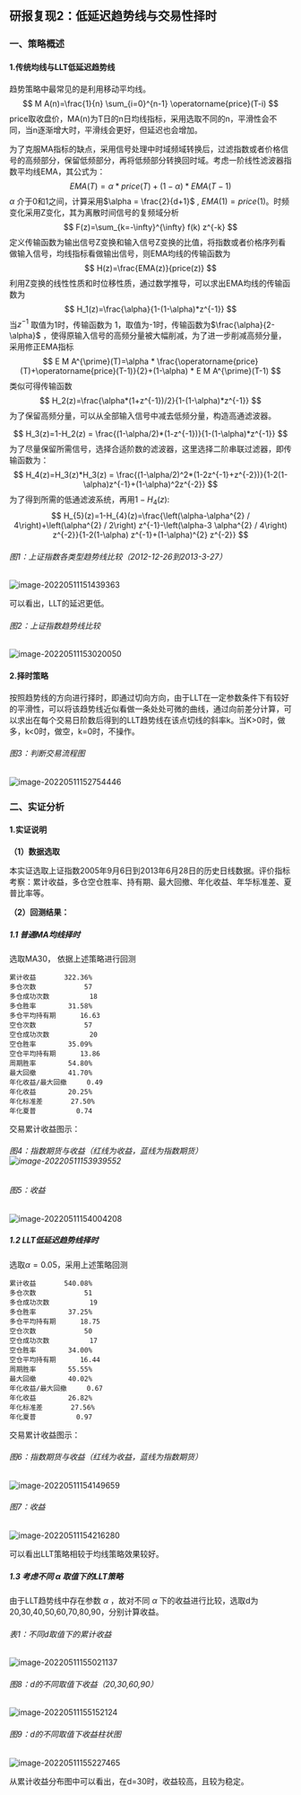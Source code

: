 ## 研报复现2：低延迟趋势线与交易性择时

### 一、策略概述

#### 1.传统均线与LLT低延迟趋势线

趋势策略中最常见的是利用移动平均线。
$$
M A(n)=\frac{1}{n} \sum_{i=0}^{n-1} \operatorname{price}(T-i)
$$
price取收盘价，MA(n)为T日的n日均线指标，采用选取不同的n，平滑性会不同，当n逐渐增大时，平滑线会更好，但延迟也会增加。

为了克服MA指标的缺点，采用信号处理中时域频域转换后，过滤指数或者价格信号的高频部分，保留低频部分，再将低频部分转换回时域。考虑一阶线性滤波器指数平均线EMA，其公式为：
$$
E M A(T)=\alpha *price (T)+(1-\alpha) * E M A(T-1)
$$
$\alpha$ 介于0和1之间，计算采用$\alpha = \frac{2}{d+1}$ , $E M A(1)= price (1)$。时频变化采用Z变化，其为离散时间信号的复频域分析		
$$
F(z)=\sum_{k=-\infty}^{\infty} f(k) z^{-k}
$$
定义传输函数为输出信号Z变换和输入信号Z变换的比值，将指数或者价格序列看做输入信号，均线指标看做输出信号，则EMA均线的传输函数为
$$
H(z)=\frac{EMA(z)}{price(z)}
$$
利用Z变换的线性性质和时位移性质，通过数学推导，可以求出EMA均线的传输函数为
$$
H_1(z)=\frac{\alpha}{1-(1-\alpha)*z^{-1}}
$$
当$z^{-1}$ 取值为1时，传输函数为 1，取值为-1时，传输函数为$\frac{\alpha}{2-\alpha}$ ，使得原输入信号的高频分量被大幅削减，为了进一步削减高频分量，采用修正EMA指标
$$
E M A^{\prime}(T)=\alpha * \frac{\operatorname{price}(T)+\operatorname{price}(T-1)}{2}+(1-\alpha) * E M A^{\prime}(T-1)
$$
类似可得传输函数
$$
H_2(z)=\frac{\alpha*(1+z^{-1})/2}{1-(1-\alpha)*z^{-1}}
$$
为了保留高频分量，可以从全部输入信号中减去低频分量，构造高通滤波器。


$$
H_3(z)=1-H_2(z) = \frac{(1-\alpha/2)*(1-z^{-1})}{1-(1-\alpha)*z^{-1}}
$$
为了尽量保留所需信号，选择合适阶数的滤波器，这里选择二阶串联过滤器，即传输函数为：
$$
H_4(z)=H_3(z)*H_3(z) = \frac{(1-\alpha/2)^2*(1-2z^{-1}+z^{-2})}{1-2(1-\alpha)z^{-1}+(1-\alpha)^2z^{-2}}
$$
为了得到所需的低通滤波系统，再用$1-H_4(z)$:
$$
H_{5}(z)=1-H_{4}(z)=\frac{\left(\alpha-\alpha^{2} / 4\right)+\left(\alpha^{2} / 2\right) z^{-1}-\left(\alpha-3 \alpha^{2} / 4\right) z^{-2}}{1-2(1-\alpha) z^{-1}+(1-\alpha)^{2} z^{-2}}
$$

###### 图1：上证指数各类型趋势线比较（2012-12-26到2013-3-27）

![image-20220511151439363](C:\Users\三三\AppData\Roaming\Typora\typora-user-images\image-20220511151439363.png)

可以看出，LLT的延迟更低。

###### 图2：上证指数趋势线比较

![image-20220511153020050](C:\Users\三三\AppData\Roaming\Typora\typora-user-images\image-20220511153020050.png)

#### 2.择时策略

按照趋势线的方向进行择时，即通过切向方向，由于LLT在一定参数条件下有较好的平滑性，可以将该趋势线近似看做一条处处可微的曲线，通过向前差分计算，可以求出在每个交易日阶数后得到的LLT趋势线在该点切线的斜率k。当K>0时，做多，k<0时，做空，k=0时，不操作。

###### 图3：判断交易流程图

![image-20220511152754446](C:\Users\三三\AppData\Roaming\Typora\typora-user-images\image-20220511152754446.png)





### 二、实证分析

#### 1.实证说明

**（1）数据选取**

本实证选取上证指数2005年9月6日到2013年6月28日的历史日线数据。评价指标考察：累计收益，多仓空仓胜率、持有期、最大回撤、年化收益、年华标准差、夏普比率等。

**（2）回测结果：**

##### 1.1 普通MA均线择时

选取MA30， 依据上述策略进行回测

```
累计收益       322.36%
多仓次数            57
多仓成功次数          18
多仓胜率        31.58%
多仓平均持有期      16.63
空仓次数            57
空仓成功次数          20
空仓胜率        35.09%
空仓平均持有期      13.86
周期胜率        54.80%
最大回撤        41.70%
年化收益/最大回撤     0.49
年化收益        20.25%
年化标准差       27.50%
年化夏普          0.74
```

交易累计收益图示：

###### 图4：指数期货与收益（红线为收益，蓝线为指数期货）![image-20220511153939552](C:\Users\三三\AppData\Roaming\Typora\typora-user-images\image-20220511153939552.png)

###### 图5：收益

![image-20220511154004208](C:\Users\三三\AppData\Roaming\Typora\typora-user-images\image-20220511154004208.png)



##### 1.2 LLT低延迟趋势线择时

选取$\alpha=0.05$，采用上述策略回测

```
累计收益       540.08%
多仓次数            51
多仓成功次数          19
多仓胜率        37.25%
多仓平均持有期      18.75
空仓次数            50
空仓成功次数          17
空仓胜率        34.00%
空仓平均持有期      16.44
周期胜率        55.55%
最大回撤        40.02%
年化收益/最大回撤     0.67
年化收益        26.82%
年化标准差       27.56%
年化夏普          0.97
```

交易累计收益图示：

###### 图6：指数期货与收益（红线为收益，蓝线为指数期货）

![image-20220511154149659](C:\Users\三三\AppData\Roaming\Typora\typora-user-images\image-20220511154149659.png)

###### 图7：收益

![image-20220511154216280](C:\Users\三三\AppData\Roaming\Typora\typora-user-images\image-20220511154216280.png)

可以看出LLT策略相较于均线策略效果较好。

##### 1.3 考虑不同 $\alpha$ 取值下的LLT策略

由于LLT趋势线中存在参数 $\alpha$ ，故对不同 $\alpha$ 下的收益进行比较，选取d为20,30,40,50,60,70,80,90，分别计算收益。

###### 表1：不同d取值下的累计收益

![image-20220511155021137](C:\Users\三三\AppData\Roaming\Typora\typora-user-images\image-20220511155021137.png)

###### 图8：d的不同取值下收益（20,30,60,90）

![image-20220511155152124](C:\Users\三三\AppData\Roaming\Typora\typora-user-images\image-20220511155152124.png)

###### 图9：d的不同取值下收益柱状图

![image-20220511155227465](C:\Users\三三\AppData\Roaming\Typora\typora-user-images\image-20220511155227465.png)

从累计收益分布图中可以看出，在d=30时，收益较高，且较为稳定。